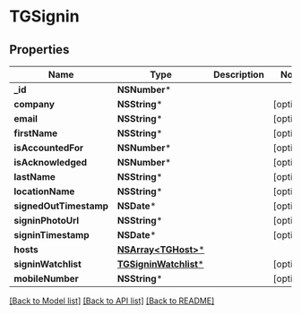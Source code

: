 # TGSignin

## Properties
Name | Type | Description | Notes
------------ | ------------- | ------------- | -------------
**_id** | **NSNumber*** |  | 
**company** | **NSString*** |  | [optional] 
**email** | **NSString*** |  | [optional] 
**firstName** | **NSString*** |  | [optional] 
**isAccountedFor** | **NSNumber*** |  | [optional] 
**isAcknowledged** | **NSNumber*** |  | [optional] 
**lastName** | **NSString*** |  | [optional] 
**locationName** | **NSString*** |  | [optional] 
**signedOutTimestamp** | **NSDate*** |  | [optional] 
**signinPhotoUrl** | **NSString*** |  | [optional] 
**signinTimestamp** | **NSDate*** |  | [optional] 
**hosts** | [**NSArray&lt;TGHost&gt;***](TGHost.md) |  | 
**signinWatchlist** | [**TGSigninWatchlist***](TGSigninWatchlist.md) |  | [optional] 
**mobileNumber** | **NSString*** |  | [optional] 

[[Back to Model list]](../README.md#documentation-for-models) [[Back to API list]](../README.md#documentation-for-api-endpoints) [[Back to README]](../README.md)


